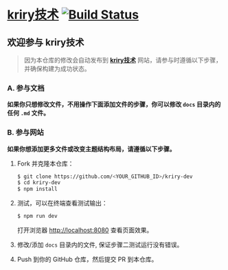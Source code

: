 # [kriry技术](https://dev.kriry.com) [![Build Status](https://dev.azure.com/kriry/kriry-dev/_apis/build/status/kriry.kriry-dev?branchName=master)](https://dev.azure.com/kriry/kriry-dev/_build/latest?definitionId=2&branchName=master)

## 欢迎参与 kriry技术

> 因为本仓库的修改会自动发布到 [**kriry技术**](https://dev.kriry.com/) 网站，请参与时遵循以下步骤，并确保构建为成功状态。

### A. 参与文档

**如果你只想修改文件，不用操作下面添加文件的步骤，你可以修改 `docs` 目录内的任何 `.md` 文件。**

### B. 参与网站

**如果你想添加更多文件或改变主题结构布局，请遵循以下步骤。**

1. Fork 并克隆本仓库：

    ```bash
    $ git clone https://github.com/<YOUR_GITHUB_ID>/kriry-dev
    $ cd kriry-dev
    $ npm install
    ```

2. 测试，可以在终端查看测试输出：

    ```bash
    $ npm run dev
    ```

    打开浏览器 <http://localhost:8080> 查看页面效果。

3. 修改/添加 `docs` 目录内的文件, 保证步骤二测试运行没有错误。

4. Push 到你的 GitHub 仓库，然后提交 PR 到本仓库。
